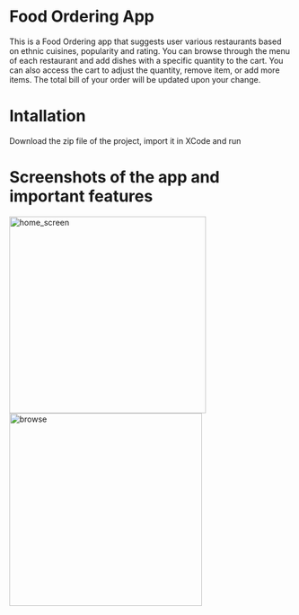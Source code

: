 # Food Ordering App
This is a Food Ordering app that suggests user various restaurants based on ethnic cuisines, popularity and rating. You can browse through the menu of each restaurant and add dishes with a specific quantity to the cart. You can also access the cart to adjust the quantity, remove item, or add more items. The total bill of your order will be updated upon your change. 

# Intallation
Download the zip file of the project, import it in XCode and run 

# Screenshots of the app and important features

<p float="left">
  <img width="350" alt="home_screen" src="https://user-images.githubusercontent.com/85639418/210682463-9023da95-cdf8-4be6-946d-a4ec7486659e.png">
  <img width="343" alt="browse" src="https://user-images.githubusercontent.com/85639418/210682469-2901d29f-6ede-41e8-a88d-ab18eb644756.png">
</p>
